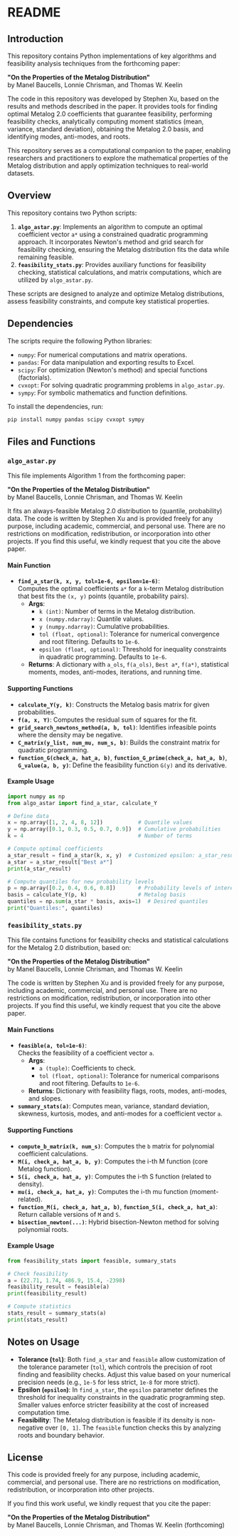 # README

## Introduction
This repository contains Python implementations of key algorithms and feasibility analysis techniques from the forthcoming paper:

**"On the Properties of the Metalog Distribution"**  
by Manel Baucells, Lonnie Chrisman, and Thomas W. Keelin

The code in this repository was developed by Stephen Xu, based on the results and methods described in the paper. It provides tools for finding optimal Metalog 2.0 coefficients that guarantee feasibility, performing feasibility checks, analytically computing moment statistics (mean, variance, standard deviation), obtaining the Metalog 2.0 basis, and identifying modes, anti-modes, and roots.

This repository serves as a computational companion to the paper, enabling researchers and practitioners to explore the mathematical properties of the Metalog distribution and apply optimization techniques to real-world datasets.

## Overview
This repository contains two Python scripts:

1. **`algo_astar.py`**: Implements an algorithm to compute an optimal coefficient vector `a*` using a constrained quadratic programming approach. It incorporates Newton's method and grid search for feasibility checking, ensuring the Metalog distribution fits the data while remaining feasible.
2. **`feasibility_stats.py`**: Provides auxiliary functions for feasibility checking, statistical calculations, and matrix computations, which are utilized by `algo_astar.py`.

These scripts are designed to analyze and optimize Metalog distributions, assess feasibility constraints, and compute key statistical properties.

## Dependencies
The scripts require the following Python libraries:
- `numpy`: For numerical computations and matrix operations.
- `pandas`: For data manipulation and exporting results to Excel.
- `scipy`: For optimization (Newton's method) and special functions (factorials).
- `cvxopt`: For solving quadratic programming problems in `algo_astar.py`.
- `sympy`: For symbolic mathematics and function definitions.

To install the dependencies, run:
```sh
pip install numpy pandas scipy cvxopt sympy
```

## Files and Functions

### `algo_astar.py`
This file implements Algorithm 1 from the forthcoming paper:

**"On the Properties of the Metalog Distribution"**  
by Manel Baucells, Lonnie Chrisman, and Thomas W. Keelin

It fits an always-feasible Metalog 2.0 distribution to (quantile, probability) data. The code is written by Stephen Xu and is provided freely for any purpose, including academic, commercial, and personal use. There are no restrictions on modification, redistribution, or incorporation into other projects. If you find this useful, we kindly request that you cite the above paper.

#### Main Function
- **`find_a_star(k, x, y, tol=1e-6, epsilon=1e-6)`**:  
  Computes the optimal coefficients `a*` for a `k`-term Metalog distribution that best fits the `(x, y)` points (quantile, probability pairs).  
  - **Args**:
    - `k (int)`: Number of terms in the Metalog distribution.
    - `x (numpy.ndarray)`: Quantile values.
    - `y (numpy.ndarray)`: Cumulative probabilities.
    - `tol (float, optional)`: Tolerance for numerical convergence and root filtering. Defaults to `1e-6`.
    - `epsilon (float, optional)`: Threshold for inequality constraints in quadratic programming. Defaults to `1e-6`.
  - **Returns**: A dictionary with `a_ols`, `f(a_ols)`, `Best a*`, `f(a*)`, statistical moments, modes, anti-modes, iterations, and running time.

#### Supporting Functions
- **`calculate_Y(y, k)`**: Constructs the Metalog basis matrix for given probabilities.
- **`f(a, x, Y)`**: Computes the residual sum of squares for the fit.
- **`grid_search_newtons_method(a, b, tol)`**: Identifies infeasible points where the density may be negative.
- **`C_matrix(y_list, num_mu, num_s, b)`**: Builds the constraint matrix for quadratic programming.
- **`function_G(check_a, hat_a, b)`**, **`function_G_prime(check_a, hat_a, b)`**, **`G_value(a, b, y)`**: Define the feasibility function `G(y)` and its derivative.

#### Example Usage
```python
import numpy as np
from algo_astar import find_a_star, calculate_Y

# Define data
x = np.array([1, 2, 4, 8, 12])           # Quantile values
y = np.array([0.1, 0.3, 0.5, 0.7, 0.9])  # Cumulative probabilities
k = 4                                    # Number of terms

# Compute optimal coefficients
a_star_result = find_a_star(k, x, y)  # Customized epsilon: a_star_result = find_a_star(k, x, y, epsilon=10e-7)
a_star = a_star_result["Best a*"]
print(a_star_result)

# Compute quantiles for new probability levels
p = np.array([0.2, 0.4, 0.6, 0.8])       # Probability levels of interest
basis = calculate_Y(p, k)                # Metalog basis
quantiles = np.sum(a_star * basis, axis=1)  # Desired quantiles
print("Quantiles:", quantiles)
```

### `feasibility_stats.py`
This file contains functions for feasibility checks and statistical calculations for the Metalog 2.0 distribution, based on:

**"On the Properties of the Metalog Distribution"**  
by Manel Baucells, Lonnie Chrisman, and Thomas W. Keelin

The code is written by Stephen Xu and is provided freely for any purpose, including academic, commercial, and personal use. There are no restrictions on modification, redistribution, or incorporation into other projects. If you find this useful, we kindly request that you cite the above paper.

#### Main Functions
- **`feasible(a, tol=1e-6)`**:  
  Checks the feasibility of a coefficient vector `a`.  
  - **Args**:
    - `a (tuple)`: Coefficients to check.
    - `tol (float, optional)`: Tolerance for numerical comparisons and root filtering. Defaults to `1e-6`.
  - **Returns**: Dictionary with feasibility flags, roots, modes, anti-modes, and slopes.
- **`summary_stats(a)`**: Computes mean, variance, standard deviation, skewness, kurtosis, modes, and anti-modes for a coefficient vector `a`.

#### Supporting Functions
- **`compute_b_matrix(k, num_s)`**: Computes the `b` matrix for polynomial coefficient calculations.
- **`M(i, check_a, hat_a, b, y)`**: Computes the i-th M function (core Metalog function).
- **`S(i, check_a, hat_a, y)`**: Computes the i-th S function (related to density).
- **`mu(i, check_a, hat_a, y)`**: Computes the i-th mu function (moment-related).
- **`function_M(i, check_a, hat_a, b)`**, **`function_S(i, check_a, hat_a)`**: Return callable versions of `M` and `S`.
- **`bisection_newton(...)`**: Hybrid bisection-Newton method for solving polynomial roots.


#### Example Usage
```python
from feasibility_stats import feasible, summary_stats

# Check feasibility
a = (22.71, 1.74, 486.9, 15.4, -2398)
feasibility_result = feasible(a)
print(feasibility_result)

# Compute statistics
stats_result = summary_stats(a)
print(stats_result)
```

## Notes on Usage
- **Tolerance (`tol`)**: Both `find_a_star` and `feasible` allow customization of the tolerance parameter (`tol`), which controls the precision of root finding and feasibility checks. Adjust this value based on your numerical precision needs (e.g., `1e-5` for less strict, `1e-8` for more strict).
- **Epsilon (`epsilon`)**: In `find_a_star`, the `epsilon` parameter defines the threshold for inequality constraints in the quadratic programming step. Smaller values enforce stricter feasibility at the cost of increased computation time.
- **Feasibility**: The Metalog distribution is feasible if its density is non-negative over `[0, 1]`. The `feasible` function checks this by analyzing roots and boundary behavior.

## License
This code is provided freely for any purpose, including academic, commercial, and personal use. There are no restrictions on modification, redistribution, or incorporation into other projects.

If you find this work useful, we kindly request that you cite the paper:

**"On the Properties of the Metalog Distribution"**  
by Manel Baucells, Lonnie Chrisman, and Thomas W. Keelin (forthcoming)
